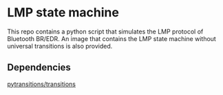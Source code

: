 LMP state machine
==================

This repo contains a python script that simulates the LMP protocol of Bluetooth BR/EDR. An image that contains the LMP state machine without universal transitions is also provided.

Dependencies
------------
[pytransitions/transitions](https://github.com/pytransitions/transitions)
